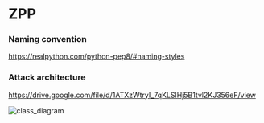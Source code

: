 # ZPP

### Naming convention

https://realpython.com/python-pep8/#naming-styles

### Attack architecture

https://drive.google.com/file/d/1ATXzWtryI_7qKLSlHj5B1tvl2KJ356eF/view

![class_diagram](https://user-images.githubusercontent.com/78569836/205634381-f1e33d95-0679-472b-b890-77c760f46e6c.png)

